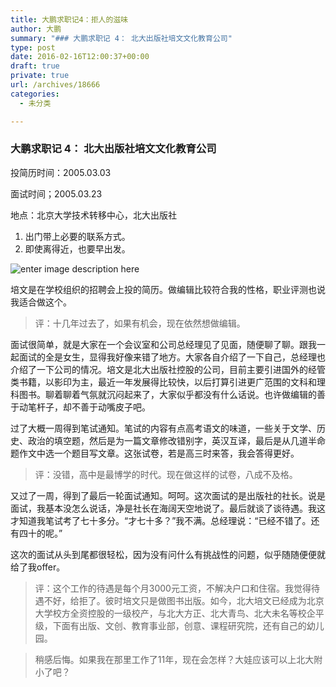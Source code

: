 ```yaml
---
title: 大鹏求职记4：拒人的滋味
author: 大鹏
summary: "### 大鹏求职记 4： 北大出版社培文文化教育公司"
type: post
date: 2016-02-16T12:00:37+00:00
draft: true
private: true
url: /archives/18666
categories:
  - 未分类

---
```

### 大鹏求职记 4： 北大出版社培文文化教育公司

投简历时间：2005.03.03
  
面试时间；2005.03.23
  
地点：北京大学技术转移中心，北大出版社

  1. 出门带上必要的联系方式。
  2. 即使离得近，也要早出发。

![enter image description here][1]

培文是在学校组织的招聘会上投的简历。做编辑比较符合我的性格，职业评测也说我适合做这个。

> 评：十几年过去了，如果有机会，现在依然想做编辑。

面试很简单，就是大家在一个会议室和公司总经理见了见面，随便聊了聊。跟我一起面试的全是女生，显得我好像来错了地方。大家各自介绍了一下自己，总经理也介绍了一下公司的情况。培文是北大出版社控股的公司，目前主要引进国外的经管类书籍，以影印为主，最近一年发展得比较快，以后打算引进更广范围的文科和理科图书。聊着聊着气氛就沉闷起来了，大家似乎都没有什么话说。也许做编辑的善于动笔杆子，却不善于动嘴皮子吧。

过了大概一周得到笔试通知。笔试的内容有点高考语文的味道，一些关于文学、历史、政治的填空题，然后是为一篇文章修改错别字，英汉互译，最后是从几道半命题作文中选一个题目写文章。这张试卷，若是高三时来答，我会答得更好。

> 评：没错，高中是最博学的时代。现在做这样的试卷，八成不及格。

又过了一周，得到了最后一轮面试通知。呵呵。这次面试的是出版社的社长。说是面试，我基本没怎么说话，净是社长在海阔天空地说了。最后就谈了谈待遇。我这才知道我笔试考了七十多分。“才七十多？”我不满。总经理说：“已经不错了。还有四十的呢。”

这次的面试从头到尾都很轻松，因为没有问什么有挑战性的问题，似乎随随便便就给了我offer。

> 评：这个工作的待遇是每个月3000元工资，不解决户口和住宿。我觉得待遇不好，给拒了。彼时培文只是做图书出版。如今，北大培文已经成为北京大学校方全资控股的一级校产，与北大方正、北大青鸟、北大未名等校企平级，下面有出版、文创、教育事业部，创意、课程研究院，还有自己的幼儿园。
    
> 稍感后悔。如果我在那里工作了11年，现在会怎样？大娃应该可以上北大附小了吧？

 [1]: http://file.fwjia.com:88/d/file/2013-11-16/883178c79fdf7fbe248023898d00653f.jpg
